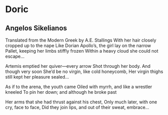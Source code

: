 # Doric
## Angelos Sikelianos
Translated from the Modern Greek by A.E. Stallings
With her hair closely cropped up to the nape
Like Dorian Apollo’s, the girl lay on the narrow
Pallet, keeping her limbs stiffly frozen
Within a heavy cloud she could not escape...

Artemis emptied her quiver—every arrow
Shot through her body. And though very soon
She’d be no virgin, like cold honeycomb,
Her virgin thighs still kept her pleasure sealed...

As if to the arena, the youth came
Oiled with myrrh, and like a wrestler kneeled
To pin her down; and although he broke past

Her arms that she had thrust against his chest,
Only much later, with one cry, face to face,
Did they join lips, and out of their sweat, embrace...